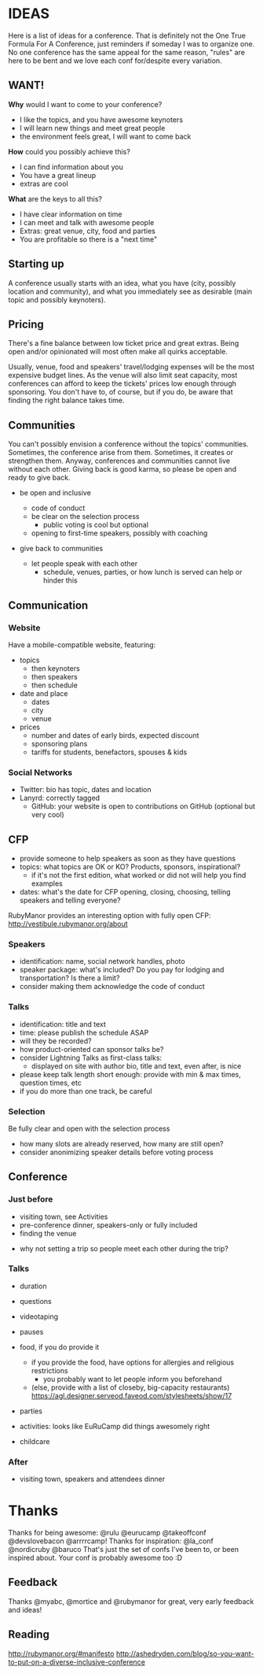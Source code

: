 # IDEAS
Here is a list of ideas for a conference.
That is definitely not the One True Formula For A Conference,
just reminders if someday I was to organize one.
No one conference has the same appeal for the same reason,
"rules" are here to be bent and we love each conf for/despite every variation.

## WANT!
**Why** would I want to come to your conference?
* I like the topics, and you have awesome keynoters
* I will learn new things and meet great people
* the environment feels great, I will want to come back

**How** could you possibly achieve this?
* I can find information about you
* You have a great lineup
* extras are cool

**What** are the keys to all this?
* I have clear information on time
* I can meet and talk with awesome people
* Extras: great venue, city, food and parties
* You are profitable so there is a "next time"


## Starting up
A conference usually starts with an idea,
what you have (city, possibly location and community),
and what you immediately see as desirable (main topic and possibly keynoters).

## Pricing
There's a fine balance between low ticket price and great extras.
Being open and/or opinionated will most often make all quirks acceptable.

Usually, venue, food and speakers' travel/lodging expenses will be the most expensive budget lines.
As the venue will also limit seat capacity, most conferences can afford to keep the tickets' prices low enough through sponsoring.
You don't have to, of course, but if you do, be aware that finding the right balance takes time.

## Communities
You can't possibly envision a conference without the topics' communities.
Sometimes, the conference arise from them. Sometimes, it creates or strengthen them.
Anyway, conferences and communities cannot live without each other.
Giving back is good karma, so please be open and ready to give back.

* be open and inclusive
  - code of conduct
  - be clear on the selection process
    * public voting is cool but optional
  - opening to first-time speakers, possibly with coaching

* give back to communities
  - let people speak with each other
    * schedule, venues, parties, or how lunch is served can help or hinder this

## Communication
### Website
Have a mobile-compatible website, featuring:
* topics
  - then keynoters
  - then speakers
  - then schedule
* date and place
  - dates
  - city
  - venue
* prices
  - number and dates of early birds, expected discount
  - sponsoring plans
  - tariffs for students, benefactors, spouses & kids

### Social Networks
* Twitter: bio has topic, dates and location
* Lanyrd: correctly tagged
  - GitHub: your website is open to contributions on GitHub (optional but very cool)

## CFP
* provide someone to help speakers as soon as they have questions
* topics: what topics are OK or KO? Products, sponsors, inspirational?
  - if it's not the first edition, what worked or did not will help you find examples
* dates: what's the date for CFP opening, closing, choosing, telling speakers and telling everyone?

RubyManor provides an interesting option with fully open CFP: http://vestibule.rubymanor.org/about

### Speakers
* identification: name, social network handles, photo
* speaker package: what's included? Do you pay for lodging and transportation? Is there a limit?
* consider making them acknowledge the code of conduct

### Talks
* identification: title and text
* time: please publish the schedule ASAP
* will they be recorded?
* how product-oriented can sponsor talks be?
* consider Lightning Talks as first-class talks:
  - displayed on site with author bio, title and text, even after, is nice
* please keep talk length short enough: provide with min & max times, question times, etc
* if you do more than one track, be careful

### Selection
Be fully clear and open with the selection process
* how many slots are already reserved, how many are still open?
* consider anonimizing speaker details before voting process


## Conference

### Just before
* visiting town, see Activities
* pre-conference dinner, speakers-only or fully included
* finding the venue
 - why not setting a trip so people meet each other during the trip?

### Talks
* duration
* questions
* videotaping
* pauses
* food, if you do provide it
  - if you provide the food, have options for allergies and religious restrictions
    * you probably want to let people inform you beforehand
  - (else, provide with a list of closeby, big-capacity restaurants)
https://agl.designer.serveod.faveod.com/stylesheets/show/17

* parties
* activities: looks like EuRuCamp did things awesomely right
* childcare

### After
* visiting town, speakers and attendees dinner


# Thanks
Thanks for being awesome: @rulu @eurucamp @takeoffconf @devslovebacon @arrrrcamp!
Thanks for inspiration: @la_conf @nordicruby @baruco
That's just the set of confs I've been to, or been inspired about.
Your conf is probably awesome too :D

## Feedback
Thanks @myabc, @mortice and @rubymanor for great, very early feedback and ideas!

## Reading
http://rubymanor.org/#manifesto
http://ashedryden.com/blog/so-you-want-to-put-on-a-diverse-inclusive-conference

